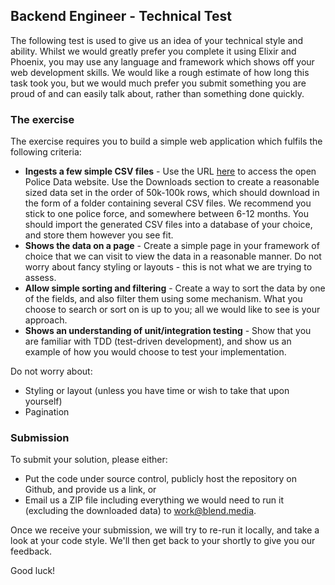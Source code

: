 ## Backend Engineer - Technical Test

The following test is used to give us an idea of your technical style and ability. Whilst we would greatly prefer you complete it using Elixir and Phoenix, you may use any language and framework which shows off your web development skills. We would like a rough estimate of how long this task took you, but we would much prefer you submit something you are proud of and can easily talk about, rather than something done quickly.

### The exercise

The exercise requires you to build a simple web application which fulfils the following criteria:

* **Ingests a few simple CSV files** - Use the URL [here](https://data.police.uk/) to access the open Police Data website. Use the Downloads section to create a reasonable sized data set in the order of 50k-100k rows, which should download in the form of a folder containing several CSV files. We recommend you stick to one police force, and somewhere between 6-12 months. You should import the generated CSV files into a database of your choice, and store them however you see fit.
* **Shows the data on a page** - Create a simple page in your framework of choice that we can visit to view the data in a reasonable manner. Do not worry about fancy styling or layouts - this is not what we are trying to assess.
* **Allow simple sorting and filtering** - Create a way to sort the data by one of the fields, and also filter them using some mechanism. What you choose to search or sort on is up to you; all we would like to see is your approach.
* **Shows an understanding of unit/integration testing** - Show that you are familiar with TDD (test-driven development), and show us an example of how you would choose to test your implementation.

Do not worry about:

* Styling or layout (unless you have time or wish to take that upon yourself)
* Pagination

### Submission

To submit your solution, please either:

* Put the code under source control, publicly host the repository on Github, and provide us a link, or
* Email us a ZIP file including everything we would need to run it (excluding the downloaded data) to work@blend.media.

Once we receive your submission, we will try to re-run it locally, and take a look at your code style. We'll then get back to your shortly to give you our feedback.

Good luck!
